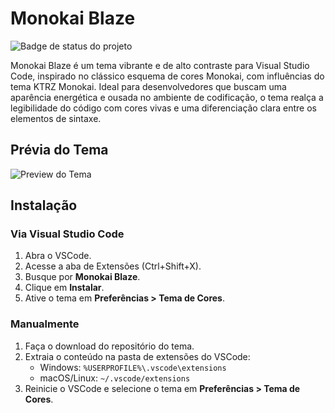 # Monokai Blaze

![Badge de status do projeto](https://img.shields.io/badge/status-estável-brightgreen)

Monokai Blaze é um tema vibrante e de alto contraste para Visual Studio Code, inspirado no clássico esquema de cores Monokai, com influências do tema KTRZ Monokai. Ideal para desenvolvedores que buscam uma aparência energética e ousada no ambiente de codificação, o tema realça a legibilidade do código com cores vivas e uma diferenciação clara entre os elementos de sintaxe.

## Prévia do Tema

![Preview do Tema](link-para-screenshot-ou-gif)

## Instalação

### Via Visual Studio Code

1. Abra o VSCode.
2. Acesse a aba de Extensões (Ctrl+Shift+X).
3. Busque por **Monokai Blaze**.
4. Clique em **Instalar**.
5. Ative o tema em **Preferências > Tema de Cores**.

### Manualmente

1. Faça o download do repositório do tema.
2. Extraia o conteúdo na pasta de extensões do VSCode:
   - Windows: `%USERPROFILE%\.vscode\extensions`
   - macOS/Linux: `~/.vscode/extensions`
3. Reinicie o VSCode e selecione o tema em **Preferências > Tema de Cores**.


